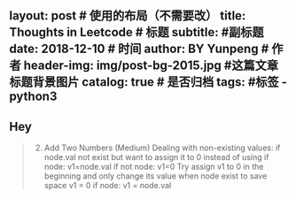 layout:     post   				    # 使用的布局（不需要改）
title:      Thoughts in Leetcode				# 标题 
subtitle:    #副标题
date:       2018-12-10 				# 时间
author:     BY Yunpeng						# 作者
header-img: img/post-bg-2015.jpg 	#这篇文章标题背景图片
catalog: true 						# 是否归档
tags:								#标签
    - python3
---
## Hey
>2. Add Two Numbers (Medium)
Dealing with non-existing values:
if node.val not exist but want to assign it to 0
instead of using
if node: v1=node.val
if not node: v1=0
Try assign v1 to 0 in the beginning and only change its value when node exist to save space
v1  = 0
if node: v1 = node.val
